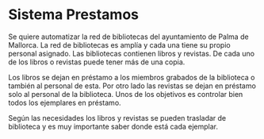 # Sistema Prestamos

Se quiere automatizar la red de bibliotecas del ayuntamiento de Palma de Mallorca. La red de bibliotecas es amplía y cada una tiene su propio personal asignado. Las bibliotecas contienen libros y revistas. De cada uno de los libros o revistas puede tener más de una copia.

Los libros se dejan en préstamo a los miembros grabados de la biblioteca o también al personal de esta. Por otro lado las revistas se dejan en préstamo solo al personal de la biblioteca. Unos de los objetivos es controlar bien todos los ejemplares en préstamo.

Según las necesidades los libros y revistas se pueden trasladar de biblioteca y es muy importante saber donde está cada ejemplar.

